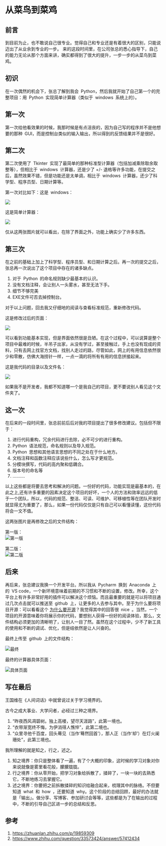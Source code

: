 # 从菜鸟到菜鸡

## 前言

到目前为止，也不敢说自己很专业。觉得自己和专业还是有着很大的区别，只能说迈出了从业余到专业的一步。
来的这段时间里，在公司张总的悉心指导下，自己的能力无论从那个方面来讲，确实都得到了很大的提升，一步一步的从菜鸟到菜鸡。

## 初识

在一次偶然的机会下，张总了解到我会&#8194;Python，然后我就开始了自己第一个的完整项目：用&#8194;Python&#8194;实现简单计算器（类似于&#8194;windows&#8194;系统上的）。

## 第一次

第一次给他看效果的时候，我那时候是有点沮丧的，因为自己写的程序并不是他想要的那种&#8194;GUI，而是控制台类似的输入输出，所以得到的反馈结果并不是很好。

## 第二次

第二次使用了&#8194;Tkinter&#8194;实现了最简单的那种标准型计算器（包括加减乘除取余取整等），但相比于&#8194;windows&#8194;计算器，还是少了 +/- 退格等许多功能，在提交之后，虽然效果不错，但是功能还是太单调，相比于&#8194;windows&#8194;计算器，还少了科学型、程序员型、日期计算等。

第一次对比如下：这是&#8194;windows：  

![](docs/windows1.png)

这是简单计算器：  

![](docs/1.png)  

仅从这两张图片就可以看出，在除了界面之外，功能上确实少了许多东西。

## 第三次

在之前的基础上加上了科学型、程序员型、和日期计算之后。再一次的提交之后，张总再一次说出了这个项目中存在的诸多缺点。

1. 对于&#8194;Python&#8194;的命名规则缺少最基本的认识。
2. 没有文档注释，会让别人一头雾水，甚至无法下手。
3. 细节不够完美
4. EXE文件可否去掉控制台。

对于以上问题，回去我又仔细地的阅读与查看标准规范，重新修改代码。

这是修改过后的页面：  

![](docs/2.png)  

可以看到功能基本实现，但是界面依然很是丑陋。在这个过程中，可以说算是整个项目中最难的时候，半吊子出家，从没有学过，甚至接触过，手上也没有现成的资料，只有去网上找官方文档，找别人走过的路，尽管如此，网上的有用信息依然很少和零散，仿佛大海捞针一样，一点一滴的将所有有用的信息拼接起来。

这是我代码的目录以及文件名：

![](docs/项目.png)

如果我不是开发者，我都不知道哪一个是我自己的项目，更不要说别人看见这个文件夹了。

## 这一次

在后来的一段时间里，张总前前后后对我的项目提出了很多修改建议。包括但不限于：

1. 进行代码重构，冗余代码进行去除，必不可少的进行重构。
2. Python&#8194;语法规范，命名规则以及导入规范。
3. Python&#8194;思想和其他语言思想的不同之处在于什么地方。
4. 文档注释和函数注释应该说些什么，怎么写才更规范。
5. 分模块撰写，代码的高内聚和低耦合。
6. 版本号的命名等
7. ..........

以上这些都是将要去思考和解决的问题。一份好的代码，功能实现是最基本的，在此之上,还有许多重要的因素决定这个项目的好坏，一个人的方法和效率远远的低于一个团队，所以，代码的规范、整洁、可读、可维护、可移植性等在团队开发时就显得尤为重要了，那么，如果一份代码仅仅是只有自己可以看懂读懂，这份代码将会一文不值。

这两张图片是再修改之后的文件结构：

第一版：  
![第一版](docs/3.png)  

第二版：  
![第二版](docs/4.png)  

## 后来

再后来，张总建议我换一个开发平台。所以我从&#8194;Pycharm&#8194;换到&#8194;Anaconda&#8194;上的&#8194;VS code，一个新环境意味着前期的不习惯和不断的设置，修改。所幸，这个平台上有许多非常好用的插件可以解决这个烦恼。而且最重要的就是可以将项目通过几次点击就可以推送至&#8194;github&#8194;上，让更多的人去参与其中。至于为什么要将项目开源：可以看看这个  [为什么要开源](https://www.zhihu.com/question/33573424)？我觉得其中的回答很&#8194;nice&#8194;。当然，一个项目的开源意味着你将展示你的代码，要想别人获得一份好的阅读体验，那么，文件结构必须更加的清晰明了，让别人一目了然。虽然在这个过程中，少不了新工具的使用和不断的调试、优化，但是结依然是让人兴奋的。

最终上传至&#8194;github&#8194;上的文件结构：  

![最终](docs/最终.png)

最终的计算器具体页面：  

![具体页面](docs/具体页面.png)

## 写在最后

王国维在《人间词话》中就曾说过关于学习境界的。

古今之成大事业、大学问者，必经过三种之境界。

1. “昨夜西风凋碧树。独上高楼，望尽天涯路”，此第一境也。
2. “衣带渐宽终不悔，为伊消得人憔悴”，此第二境也。
3. “众里寻他千百度，回头蓦见（当作‘蓦然回首’），那人正（当作‘却’）在灯火阑珊处”，此第三境也。

我所理解的就是知之，行之，述之。

1. 知之境界：你只是整体看了一遍，有了个大概的印象，这时候的学习对象对你来说就像是雾里看花般，朦朦胧胧。
2. 行之境界：你从零开始，把学习对象给拆散了，揉碎了，一块一块的去熟悉它，不断地练习去掌握它。
3. 述之境界：你要把之前拆散揉碎的知识给融合起来，梳理其中的脉络。不但要知道&#8194;what&#8194;和&#8194;how&#8194;，还要知道&#8194;why。这个阶段的总结回顾，最好的办法就是「输出」。做分享、写博客、参加研讨会等等，这些都是为了在输出的过程中，不断的引导自己区进一步的总结和反思。

## 参考

1. <https://zhuanlan.zhihu.com/p/19859309>
2. <https://www.zhihu.com/question/33573424/answer/57412434>
